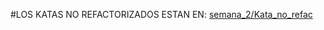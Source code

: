#LOS KATAS NO REFACTORIZADOS ESTAN EN: [semana_2/Kata_no_refac](https://github.com/andres4605/MDEIS_5MOD/tree/main/semana_2/Kata_no_refac)
